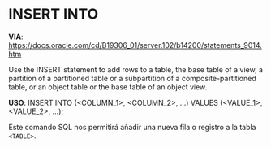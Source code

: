 # INSERT INTO

**VIA**: https://docs.oracle.com/cd/B19306_01/server.102/b14200/statements_9014.htm

Use the INSERT statement to add rows to a table, the base table of a view, a partition of a partitioned table or a subpartition of a composite-partitioned table, or an object table or the base table of an object view.

**USO**: INSERT INTO <TABLE> (<COLUMN_1>, <COLUMN_2>, ...) VALUES (<VALUE_1>, <VALUE_2>, ...);

Este comando SQL nos permitirá añadir una nueva fila o registro a la tabla `<TABLE>`.